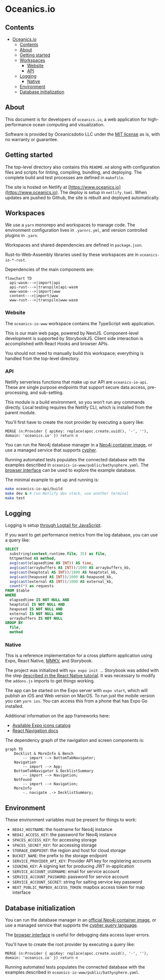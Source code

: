 # Oceanics.io

## Contents

- [Oceanics.io](#oceanicsio)
  - [Contents](#contents)
  - [About](#about)
  - [Getting started](#getting-started)
  - [Workspaces](#workspaces)
    - [Website](#website)
    - [API](#api)
  - [Logging](#logging)
    - [Native](#native)
  - [Environment](#environment)
  - [Database initialization](#database-initialization)

## About

This document is for developers of `oceanics.io`, a web application for high-performance ocean computing and visualization. 

Software is provided by Oceanicsdotio LLC under the [MIT license](https://github.com/oceanics-io/oceanics.io/blob/main/LICENSE) as is, with no warranty or guarantee. 

## Getting started

The top-level directory also contains this `README.md` along with configuration files and scripts for linting, compiling, bundling, and deploying. The complete build and test processes are defined in `makefile`. 

The site is hosted on Netlify at [https://www.oceanics.io](https://www.oceanics.io). The deploy is setup in `netlify.toml`. When updates are pushed to Github, the site is rebuilt and deployed automatically.

## Workspaces

We use a `yarn` monorepo and workspaces to manage code. The environment configuration lives in `.yarnrc.yml`, and version controlled plugins in `.yarn`. 

Workspaces and shared dependencies are defined in `package.json`.

Rust-to-Web-Assembly libraries used by these workspaces are in `oceanics-io-*-rust`.

Dependencies of the main components are:

```mermaid
flowchart TD
  api-wasm--->|import|api
  api-rust--->|transpile|api-wasm
  www-wasm--->|import|www
  content--->|import|www
  www-rust--->|transpile|www-wasm
```

### Website

The `oceanics-io-www` workspace contains the TypeScript web application. 

This is our main web page, powered by NextJS. Component-level development is supported by StorybookJS. Client side interaction is accomplished with React Hooks and browser APIs.

You should not need to manually build this workspace; everything is handled from the top-level directory.

### API

Netlify serverless functions that make up our API are `oceanics-io-api`. These are single purpose endpoints that support secure data access, pre-processing, and sub-setting.

This module is a build environment, so you won't run any commands directly. Local testing requires the Netlify CLI, which is installed from the parent module.

You'll first have to create the root provider by executing a query like:
```cypher
MERGE (n:Provider { apiKey: replace(apoc.create.uuid(), '-', ''), domain: 'oceanics.io' }) return n
```

You can run the Neo4j database manager in a [Neo4j container image](https://hub.docker.com/_/neo4j/), or use a managed service that supports [cypher](https://neo4j.com/docs/cypher-refcard/current/). 

Running automated tests populates the connected database with the examples described in `oceanics-io-www/public/bathysphere.yaml`. The [browser interface](https://neo4j.com/developer/neo4j-browser/) can be used to explore the example database.

The minimal example to get up and running is:

```bash
make oceanics-io-api/build
make dev & # run Netlify dev stack, use another terminal
make test
```

## Logging

Logging is setup [through Logtail for JavaScript](https://docs.logtail.com/integrations/javascript).

If you want to get performance metrics from the log database, you can use a query like:
```sql
SELECT
  substring(context.runtime.file, 35) as file,
  httpmethod AS method,
  avg(cast(elapsedtime AS INT)) AS time,
  avg(cast(arraybuffers AS INT))/1000 AS arraybuffers_kb,
  avg(cast(heaptotal AS INT))/1000 AS heaptotal_kb,
  avg(cast(heapused AS INT))/1000 AS heapused_kb,
  avg(cast(external AS INT))/1000 AS external_kb,
  count(*) as requests
FROM $table
WHERE
  elapsedtime IS NOT NULL AND
  heaptotal IS NOT NULL AND
  heapused IS NOT NULL AND
  external IS NOT NULL AND
  arraybuffers IS NOT NULL
GROUP BY 
  file,
  method
```

### Native

This is a reference implementation for a cross platform application using Expo, React Native, [MMKV](https://github.com/mrousavy/react-native-mmkv), and Storybook.

The project was initialized with `npx expo init .`. Storybook was added with the step [described in the React Native tutorial](https://storybook.js.org/tutorials/intro-to-storybook/react-native/en/get-started/). It was necessary to modify the `addons.js` imports to get things working.

The app can be started on the Expo server with `expo start`, which will publish an iOS and Web version on MacOS. To run just the mobile version you can `yarn ios`. You can access this from a phone that has Expo Go installed.

Additional information on the app frameworks here:
 - [Available Expo icons catalog](https://icons.expo.fyi/)
 - [React Navigation docs](https://reactnavigation.org/)

The dependency graph of the navigation and screen components is:

```mermaid
graph TD
    Decklist & MoreInfo & Bench 
        -- import --> BottomTabNavigator;
    Navigation 
        -- import --> App;
    BottomTabNavigator & DecklistSummary 
        -- import --> Navigation;
    NotFound 
        -- import --> Navigation;
    MoreInfo 
        -. navigate .-> DecklistSummary;
```

## Environment

These environment variables must be present for things to work:

- `NEO4J_HOSTNAME`: the hostname for Neo4j instance
- `NEO4J_ACCESS_KEY`: the password for Neo4j instance
- `SPACES_ACCESS_KEY`: for accessing storage
- `SPACES_SECRET_KEY`: for accessing storage
- `STORAGE_ENDPOINT`: the region and host for cloud storage
- `BUCKET_NAME`: the prefix to the storage endpoint
- `SERVICE_PROVIDER_API_KEY`: Provider API key for registering accounts
- `SIGNING_KEY`: A signing ket for producing JWT in-application
- `SERVICE_ACCOUNT_USERNAME`: email for service account
- `SERVICE_ACCOUNT_PASSWORD`: password for service account
- `SERVICE_ACCOUNT_SECRET`: string for salting service key password
- `NEXT_PUBLIC_MAPBOX_ACCESS_TOKEN`: mapbox access token for map interface

## Database initialization

You can run the database manager in an [official Neo4j container image](https://hub.docker.com/_/neo4j/), or use a managed service that supports the [cypher query language](https://neo4j.com/docs/cypher-refcard/current/).

The [browser interface](https://neo4j.com/developer/neo4j-browser/) is useful for debugging data access layer errors.

You'll have to create the root provider by executing a query like:
```cypher
MERGE (n:Provider { apiKey: replace(apoc.create.uuid(), '-', ''), domain: 'oceanics.io' }) return n
```

Running automated tests populates the connected database with the examples described in `oceanics-io-www/public/bathysphere.yaml`.
